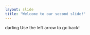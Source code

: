 ```yaml
---
layout: slide
title: "Welcome to our second slide!"
---
```

darling 
Use the left arrow to go back!
